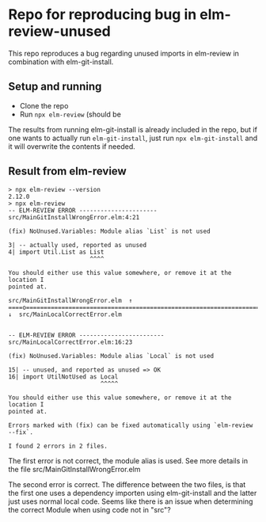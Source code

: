 # Repo for reproducing bug in elm-review-unused

This repo reproduces a bug regarding unused imports in elm-review in combination with elm-git-install.


## Setup and running

* Clone the repo
* Run `npx elm-review` (should be 


The results from running elm-git-install is already included in the repo, but
if one wants to actually run `elm-git-install`, just run `npx elm-git-install` and it will overwrite the contents if needed.

## Result from elm-review
```shell
> npx elm-review --version
2.12.0
> npx elm-review
-- ELM-REVIEW ERROR ---------------------- src/MainGitInstallWrongError.elm:4:21

(fix) NoUnused.Variables: Module alias `List` is not used

3| -- actually used, reported as unused
4| import Util.List as List
                       ^^^^

You should either use this value somewhere, or remove it at the location I
pointed at.

src/MainGitInstallWrongError.elm  ↑
====o======================================================================o====
↓  src/MainLocalCorrectError.elm


-- ELM-REVIEW ERROR ------------------------ src/MainLocalCorrectError.elm:16:23

(fix) NoUnused.Variables: Module alias `Local` is not used

15| -- unused, and reported as unused => OK
16| import UtilNotUsed as Local
                          ^^^^^

You should either use this value somewhere, or remove it at the location I
pointed at.

Errors marked with (fix) can be fixed automatically using `elm-review --fix`.

I found 2 errors in 2 files.
```

The first error is not correct, the module alias is used. See more details in the file src/MainGitInstallWrongError.elm


The second error is correct. The difference between the two files, is that the first one uses a dependency importen using elm-git-install and the latter just uses normal local code.
Seems like there is an issue when determining the correct Module when using code not in "src"?
